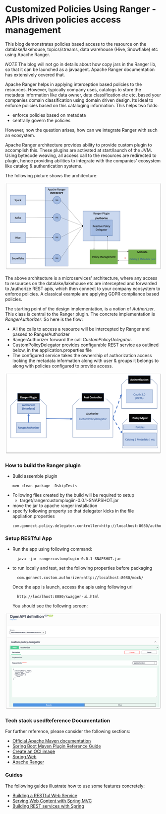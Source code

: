 # Customized Policies Using Ranger - APIs driven policies access management
This blog demonstrates policies based access to the resource on the datalake/lakehouse, topics/streams, 
data warehouse  (Hive, Snowflake) etc using Apache Ranger.

*NOTE* The blog will not go in details about how copy jars in the Ranger lib, so that it can be launched as a javaagent. 
Apache Ranger documentation has extensively ocvered that.

Apache Ranger helps in applying interception based policies to the resources. However, typically company uses, catalogs to store the 
metadata information like data owner, data classification etc etc, based your companies domain classification using domain 
driven design. Its ideal to enforce policies based on this cataloging information. This helps two folds:
- enforce policies based on metadata
- centrally govern the policies

However, now the question arises, how can we integrate Ranger
with such an ecosystem.

Apache Ranger architecture provides ability to provide custom plugin to accomplish this. These plugins are activated at 
start/launch of the JVM. Using bytecode weaving, all access call to the resources are redirected to plugin, hence 
providing abilities to integrate with the companies' ecosystem like catalog & authentication systems.

The following picture shows the architecture:

![Ranger Architecture](ranger-service-architecture.png)

The above architecture is a microservices' architecture, where any access to resources on the datalake/lakehouse etc are 
intercepted and forwarded to /authorize REST apis, which then connect to your company ecosystem to enforce policies. A 
classical example are applying GDPR compliance based policies.

The starting point of the design implementation, is a notion of *Authorizer*. This class is central to the Ranger plugin.
The concrete implementation is *RangerAuthorizer*. So here is the flow:
- All the calls to access a resource will be intercepted by Ranger and passed to RangerAuthorizer
- RangerAuthorizer forward the call *CustomPolicyDelegator*.
- CustomPolicyDelegator provides configurable REST service as outlined below, in the application.properties file
- The configured service takes the ownership of authorization access looking the metadata information along with user & groups 
  it belongs to along with policies configured to  provide access. 

![Ranger Architecture](class-modelling.png)

### How to build the Ranger plugin

- Build assemble plugin
  ````shell
  mvn clean package -DskipTests
  ````
- Following files created by the build will be required to setup
  - target/rangercustomplugiin-0.0.1-SNAPSHOT.jar
- move the jar to apache ranger installation
- specify following property so that delegator kicks in the file appliation.properties
  ````
  com.gonnect.policy.delegator.controller=http://localhost:8080/authorize
  ````  
### Setup RESTful App
- Run the app using following command:
  ````
    java -jar rangercustomplugin-0.0.1-SNAPSHOT.jar
  ````
- to run locally and test, set the following properties before packaging
  ````
    com.gonnect.custom.authorizer=http://localhost:8080/mock/
  ````
  
  Once the app is launch, access the apis using following url
  ```shell
    http://localhost:8080/swagger-ui.html
  ```
   You should see the following screen:

![Ranger Architecture](swagger.png)


### Tech stack usedReference Documentation
For further reference, please consider the following sections:

* [Official Apache Maven documentation](https://maven.apache.org/guides/index.html)
* [Spring Boot Maven Plugin Reference Guide](https://docs.spring.io/spring-boot/docs/2.7.0/maven-plugin/reference/html/)
* [Create an OCI image](https://docs.spring.io/spring-boot/docs/2.7.0/maven-plugin/reference/html/#build-image)
* [Spring Web](https://docs.spring.io/spring-boot/docs/2.7.0/reference/htmlsingle/#boot-features-developing-web-applications)
* [Apache Ranger](https://ranger.apache.org/)

### Guides
The following guides illustrate how to use some features concretely:

* [Building a RESTful Web Service](https://spring.io/guides/gs/rest-service/)
* [Serving Web Content with Spring MVC](https://spring.io/guides/gs/serving-web-content/)
* [Building REST services with Spring](https://spring.io/guides/tutorials/bookmarks/)

